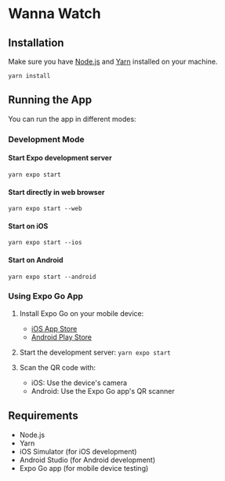 # Wanna Watch

## Installation

Make sure you have [Node.js](https://nodejs.org/) and [Yarn](https://yarnpkg.com/) installed on your machine.

```
yarn install
```


## Running the App

You can run the app in different modes:

### Development Mode

#### Start Expo development server
`yarn expo start`

#### Start directly in web browser
`yarn expo start --web`

#### Start on iOS
`yarn expo start --ios`

#### Start on Android
`yarn expo start --android`

### Using Expo Go App

1. Install Expo Go on your mobile device:
   - [iOS App Store](https://apps.apple.com/app/expo-go/id982107779)
   - [Android Play Store](https://play.google.com/store/apps/details?id=host.exp.exponent)

2. Start the development server:
`yarn expo start`

3. Scan the QR code with:
   - iOS: Use the device's camera
   - Android: Use the Expo Go app's QR scanner

## Requirements

- Node.js
- Yarn
- iOS Simulator (for iOS development)
- Android Studio (for Android development)
- Expo Go app (for mobile device testing)
